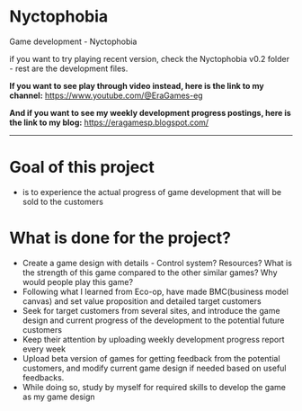 # Nyctophobia
Game development - Nyctophobia

if you want to try playing recent version, check the Nyctophobia v0.2 folder - rest are the development files.

**If you want to see play through video instead, here is the link to my channel:**
https://www.youtube.com/@EraGames-eg

**And if you want to see my weekly development progress postings, here is the link to my blog:**
https://eragamesp.blogspot.com/

-----------------
# Goal of this project
- is to experience the actual progress of game development that will be sold to the customers

# What is done for the project?
- Create a game design with details - Control system? Resources? What is the strength of this game compared to the other similar games? Why would people play this game?
- Following what I learned from Eco-op, have made BMC(business model canvas) and set value proposition and detailed target customers
- Seek for target customers from several sites, and introduce the game design and current progress of the development to the potential future customers
- Keep their attention by uploading weekly development progress report every week
- Upload beta version of games for getting feedback from the potential customers, and modify current game design if needed based on useful feedbacks.
- While doing so, study by myself for required skills to develop the game as my game design
